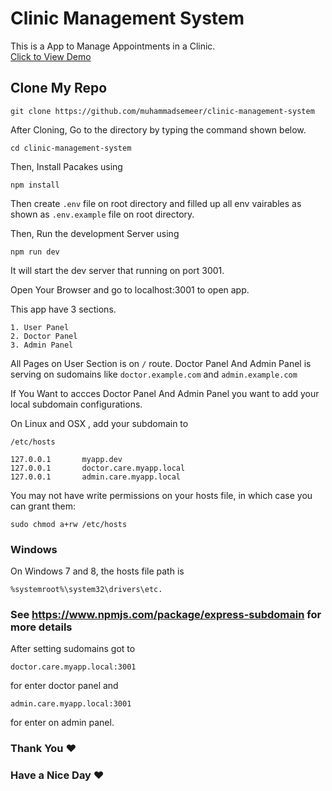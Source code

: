 # Clinic Management System

This is a App to Manage Appointments in a Clinic. <br>
[Click to View Demo](https://care.galaxieon.com)

## Clone My Repo <br>

```
git clone https://github.com/muhammadsemeer/clinic-management-system
```

After Cloning, Go to the directory by typing the command shown below.

```
cd clinic-management-system
```

Then, Install Pacakes using

```
npm install
```

Then create `.env` file on root directory and filled up all env vairables as shown as `.env.example` file on root directory.

Then, Run the development Server using

```
npm run dev
```

It will start the dev server that running on port 3001. <br>

Open Your Browser and go to localhost:3001 to open app. <br>

This app have 3 sections. <br>

```
1. User Panel
2. Doctor Panel
3. Admin Panel
```

All Pages on User Section is on `/` route. Doctor Panel And Admin Panel is serving on sudomains like `doctor.example.com` and ```admin.example.com```

If You Want to accces Doctor Panel And Admin Panel you want to add your local subdomain configurations.

On Linux and OSX , add your subdomain to 
```
/etc/hosts
````
```
127.0.0.1       myapp.dev
127.0.0.1       doctor.care.myapp.local
127.0.0.1       admin.care.myapp.local
```
You may not have write permissions on your hosts file, in which case you can grant them:
```
sudo chmod a+rw /etc/hosts
```
### Windows

On Windows 7 and 8, the hosts file path is

```
%systemroot%\system32\drivers\etc.
```
### See https://www.npmjs.com/package/express-subdomain for more details

After setting sudomains got to
```
doctor.care.myapp.local:3001
```
for enter doctor panel and

```
admin.care.myapp.local:3001
```
for enter on admin panel.

### Thank You :heart:
### Have a Nice Day :heart:

